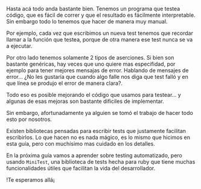 Hasta acá todo anda bastante bien. Tenemos un programa que  testea
código, que es fácil de correr y que el resultado es fácilmente interpretable.
Sin embargo todo lo tenemos que hacer de manera muy manual.

Por ejemplo, cada vez que escribimos un nueva test tenemos que recordar
llamar a la función que testea, porque de otra manera ese test
nunca se va a ejecutar.

Por otro lado tenemos solamente 2 tipos de aserciones. Si bien son bastante
genéricas, hay veces que uno quiere mas especifidad, por ejemplo para
tener mejores mensajas de error. Hablando de mensajes de error... ¿No les
gustaría que cuando algo falle nos diga que test falló y en que línea
se produjo el error de manera clara?.

Todo eso es posible mejorando el código que usamos para testear... y algunas
de esas mejoras son bastante dificiles de implementar.

Sin embargo, afortunadamente
ya alguien se tomó el trabajo de hacer todo esto por nosotros.

Existen bibliotecas pensadas para escribir tests que justamente
facilitan escribirlos. Lo que hacen no es nada mágico, es lo mismo que hicimos
en esta guía, pero con muchísimo mas cuidado en los detalles.

En la próxima guía vamos a aprender sobre testing automatizado, pero usando `MiniTest`, una biblioteca
de tests hecha para ruby que tiene muchas funcionalidades útiles que
facilitan la vida del desarrollador.

!Te esperamos allá¡